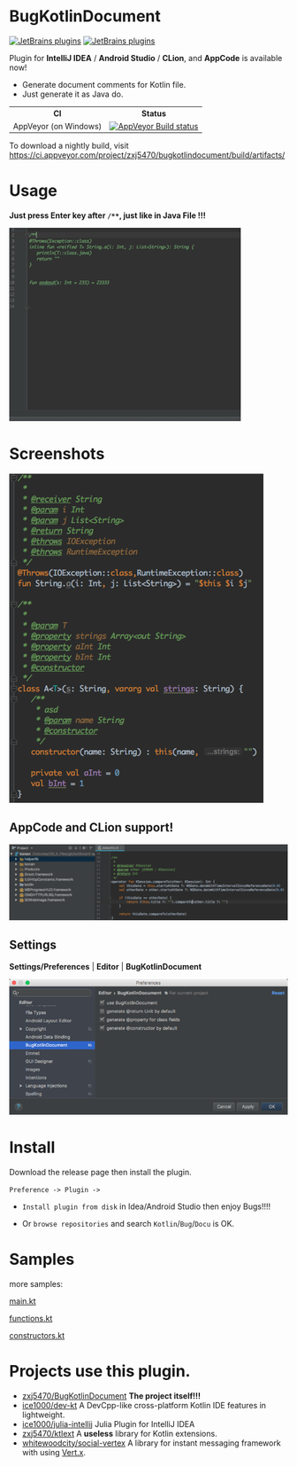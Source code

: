 # BugKotlinDocument

[![JetBrains plugins](https://img.shields.io/jetbrains/plugin/v/9781-bugkotlindocument.svg?style=flat-square)](https://plugins.jetbrains.com/plugin/9781-bugkotlindocument)
[![JetBrains plugins](https://img.shields.io/jetbrains/plugin/d/9781-bugkotlindocument.svg?style=flat-square)](https://plugins.jetbrains.com/plugin/9781-bugkotlindocument)

Plugin for **IntelliJ IDEA** / **Android Studio** / **CLion**, and **AppCode** is available now!

- Generate document comments for Kotlin file.
- Just generate it as Java do.

<table>
  <tr>
    <th>CI</th>
    <th>Status</th>
  </tr>
  <tr>
    <td>AppVeyor (on Windows)</td>
    <td><a href="https://ci.appveyor.com/project/zxj5470/bugkotlindocument"><img src="https://ci.appveyor.com/api/projects/status/github/zxj5470/bugkotlindocument?branch=master&svg=true" alt="AppVeyor Build status"></a></td>
  </tr>
</table>

To download a nightly build, visit https://ci.appveyor.com/project/zxj5470/bugkotlindocument/build/artifacts/

# Usage 

**Just press Enter key after `/**`, just like in Java File !!!**

![gif](images/pic01.gif) 

# Screenshots
![png](images/pic02.png) 

## AppCode and CLion support!
![png](images/pic04.png) 

## Settings

**Settings/Preferences** | **Editor** | **BugKotlinDocument**

![png](images/pic03.png) 

# Install
Download the release page then install the plugin.

`Preference -> Plugin ->`

- `Install plugin from disk` in Idea/Android Studio
then enjoy Bugs!!!!

- Or `browse repositories` and search `Kotlin`/`Bug`/`Docu` is OK.

# Samples

more samples:

[main.kt](src/test/kotlin/com/github/zxj5470/bugktdoc/samples/main.kt)

[functions.kt](src/test/kotlin/com/github/zxj5470/bugktdoc/samples/functions.kt)

[constructors.kt](src/test/kotlin/com/github/zxj5470/bugktdoc/samples/constructors.kt)

# Projects use this plugin.
- [zxj5470/BugKotlinDocument](https://github.com/zxj5470/BugKotlinDocument)
**The project itself!!!**
- [ice1000/dev-kt](https://github.com/ice1000/dev-kt)
A DevCpp-like cross-platform Kotlin IDE features in lightweight.
- [ice1000/julia-intellij](https://github.com/ice1000/julia-intellij)
Julia Plugin for IntelliJ IDEA
- [zxj5470/ktlext](https://github.com/zxj5470/ktlext)
A **useless** library for Kotlin extensions. 
- [whitewoodcity/social-vertex](https://github.com/whitewoodcity/social-vertex)
A library for instant messaging framework with using [Vert.x](https://vert.io). 
